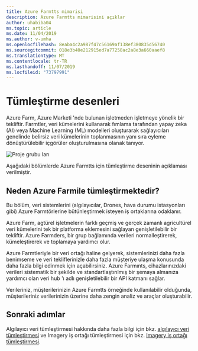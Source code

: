 ```yaml
---
title: Azure Farmtts mimarisi
description: Azure Farmtts mimarisini açıklar
author: uhabiba04
ms.topic: article
ms.date: 11/04/2019
ms.author: v-umha
ms.openlocfilehash: 8eaba4c2a987f47c56169af138ef380835d56740
ms.sourcegitcommit: 018e3b40e212915ed7a77258ac2a8e3a660aaef8
ms.translationtype: MT
ms.contentlocale: tr-TR
ms.lasthandoff: 11/07/2019
ms.locfileid: "73797991"
---
```

# <a name="integration-patterns"></a>Tümleştirme desenleri

Azure Farm, Azure Marketi 'nde bulunan işletmeden işletmeye yönelik bir tekliftir. Farmtler, veri kümelerini kullanarak fımlama tarafından yapay zeka (AI) veya Machine Learning (ML) modelleri oluşturarak sağlayıcıları genelinde belirsiz veri kümelerinin toplanmasının yanı sıra eyleme dönüştürülebilir içgörüler oluşturulmasına olanak tanıyor.

![Proje grubu ları](./media/architecture-for-farmbeats/farmbeats-architecture-1.png)

Aşağıdaki bölümlerde Azure Farmtts için tümleştirme deseninin açıklaması verilmiştir.

## <a name="why-integrate-with-azure-farmbeats"></a>Neden Azure Farmile tümleştirmektedir?

Bu bölüm, veri sistemlerini (algılayıcılar, Drones, hava durumu istasyonları gibi) Azure Farmtörlerine bütünleştirmek isteyen iş ortaklarına odaklanır.

Azure Farm, agtürel işletmelerin farklı geçmiş ve gerçek zamanlı agricultürel veri kümelerini tek bir platforma eklemesini sağlayan genişletilebilir bir tekliftir. Azure Farmders, bir grup bağlamında verileri normalleştirerek, kümeleştirerek ve toplamaya yardımcı olur.

Azure Farmtleriyle bir veri ortağı haline gelyerek, sistemlerinizi daha fazla benimseme ve veri tekliflerinizle daha fazla müşteriye ulaşma konusunda daha fazla bilgi edinmek için açabilirsiniz. Azure Farmınts, cihazlarınızdaki verileri sistematik bir şekilde ve standartlaştırılmış bir şemaya almanıza yardımcı olan veri hub 'ı adlı genişletilebilir bir API katmanı sağlar.

Verileriniz, müşterilerinizin Azure Farmtts örneğinde kullanılabilir olduğunda, müşterileriniz verilerinizin üzerine daha zengin analiz ve araçlar oluşturabilir.

## <a name="next-steps"></a>Sonraki adımlar

Algılayıcı veri tümleştirmesi hakkında daha fazla bilgi için bkz. [algılayıcı veri tümleştirmesi](sensor-partner-integration.md) ve Imagery iş ortağı tümleştirmesi için bkz. [Imagery iş ortağı tümleştirmesi](imagery-partner-integration.md).
